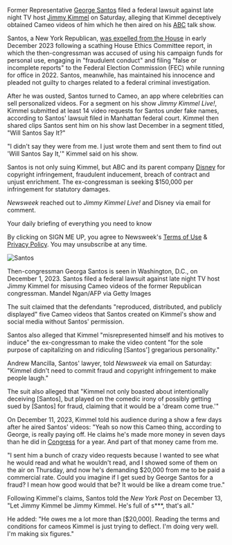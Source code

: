 Former Representative [George Santos](https://www.newsweek.com/topic/george-santos) filed a federal lawsuit against late night TV host [Jimmy Kimmel](https://www.newsweek.com/topic/jimmy-kimmel) on Saturday, alleging that Kimmel deceptively obtained Cameo videos of him which he then aired on his [ABC](https://www.newsweek.com/topic/abc) talk show.

Santos, a New York Republican, [was expelled from the House](https://www.newsweek.com/full-list-republicans-who-voted-expel-george-santos-1848754) in early December 2023 following a scathing House Ethics Committee report, in which the then-congressman was accused of using his campaign funds for personal use, engaging in "fraudulent conduct" and filing "false or incomplete reports" to the Federal Election Commission (FEC) while running for office in 2022. Santos, meanwhile, has maintained his innocence and pleaded not guilty to charges related to a federal criminal investigation.

After he was ousted, Santos turned to Cameo, an app where celebrities can sell personalized videos. For a segment on his show _Jimmy Kimmel Live!_, Kimmel submitted at least 14 video requests for Santos under fake names, according to Santos' lawsuit filed in Manhattan federal court. Kimmel then shared clips Santos sent him on his show last December in a segment titled, "Will Santos Say It?"

"I didn't say they were from me. I just wrote them and sent them to find out 'Will Santos Say It,'" Kimmel said on his show.

Santos is not only suing Kimmel, but ABC and its parent company [Disney](https://www.newsweek.com/topic/disney-plus) for copyright infringement, fraudulent inducement, breach of contract and unjust enrichment. The ex-congressman is seeking $150,000 per infringement for statutory damages.

_Newsweek_ reached out to _Jimmy Kimmel Live!_ and Disney via email for comment.

Your daily briefing of everything you need to know

By clicking on SIGN ME UP, you agree to Newsweek's [Terms of Use](https://www.newsweek.com/terms-service) & [Privacy Policy](https://www.newsweek.com/terms-service). You may unsubscribe at any time.

![Santos ](https://d.newsweek.com/en/full/2350571/santos.jpg?w=1200&f=3b108f4c54a1147b1a004697c6ffc3b3)

Then-congressman Georga Santos is seen in Washington, D.C., on December 1, 2023. Santos filed a federal lawsuit against late night TV host Jimmy Kimmel for misusing Cameo videos of the former Republican congressman. Mandel Ngan/AFP via Getty Images

The suit claimed that the defendants "reproduced, distributed, and publicly displayed" five Cameo videos that Santos created on Kimmel's show and social media without Santos' permission.

Santos also alleged that Kimmel "misrepresented himself and his motives to induce" the ex-congressman to make the video content "for the sole purpose of capitalizing on and ridiculing \[Santos'\] gregarious personality."

Andrew Mancilla, Santos' lawyer, told _Newsweek_ via email on Saturday: "Kimmel didn't need to commit fraud and copyright infringement to make people laugh."

The suit also alleged that "Kimmel not only boasted about intentionally deceiving \[Santos\], but played on the comedic irony of possibly getting sued by \[Santos\] for fraud, claiming that it would be a 'dream come true.'"

On December 11, 2023, Kimmel told his audience during a show a few days after he aired Santos' videos: "Yeah so now this Cameo thing, according to George, is really paying off. He claims he's made more money in seven days than he did in [Congress](https://www.newsweek.com/topic/congress) for a year. And part of that money came from me.

"I sent him a bunch of crazy video requests because I wanted to see what he would read and what he wouldn't read, and I showed some of them on the air on Thursday, and now he's demanding $20,000 from me to be paid a commercial rate. Could you imagine if I get sued by George Santos for a fraud? I mean how good would that be? It would be like a dream come true."

Following Kimmel's claims, Santos told the _New York Post_ on December 13, "Let Jimmy Kimmel be Jimmy Kimmel. He's full of s\*\*\*, that's all."

He added: "He owes me a lot more than \[$20,000\]. Reading the terms and conditions for cameos Kimmel is just trying to deflect. I'm doing very well. I'm making six figures."